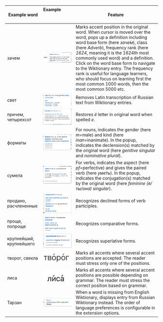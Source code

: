 | Example word | Example&nbsp; &nbsp; &nbsp; &nbsp; &nbsp; &nbsp; &nbsp; &nbsp; &nbsp; &nbsp; &nbsp; &nbsp; &nbsp; &nbsp; &nbsp; &nbsp; &nbsp; &nbsp; &nbsp; &nbsp; &nbsp; &nbsp; &nbsp; &nbsp;  | Feature |
| ---         |     ---      |          --- |
| зачем | ![зачем](зачем.png) | Marks accent position in the original word. When cursor is moved over the word, pops up a definition including word base form (here *заче́м*), class (here *Adverb*), frequency rank (here *1624*, meaning it is the 1624th most commonly used word) and a definition. Click on the word base form to navigate to the Wiktionary entry. The frequency rank is useful for language learners, who should focus on learning first the most common 1000 words, then the most common 5000 etc. |
| свет | ![свет](свет.png) | Removes Latin transcription of Russian text from Wiktionary entries. |
| причем, четырехсот | ![причем](причем.png) | Restores *ё* letter in original word when spelled *е*. |
| форматы | ![форматы](форматы.png) | For nouns, indicates the gender (here *m*=male) and kind (here *inan*=inanimate). In the popup, indicates the declension(s) matched by the original word (here *genitive singular* and *nominative plural*). |
| сумела | ![сумела](сумела.png) | For verbs, indicates the aspect (here *pf*=perfective) and gives the paired verb (here *уме́ть*). In the popup, indicates the conjugation(s) matched by the original word (here *feminine (я/ты/она́) singular*). |
| продано, расчлененные | ![продано](продано.png) | Recognizes declined forms of verb participles. |
| проще, попроще | ![проще](проще.png) | Recognizes comparative forms. |
| крупнейший, крупнейшего | ![крупнейший](крупнейший.png) | Recognizes superlative forms. |
| творог, свекла | ![творог](творог.png) | Marks all accents where several accent positions are accepted. The reader must stress only one of the positions. |
| лиса | ![лиса](лиса.png) | Marks all accents where several accent positions are possible depending on grammar. The reader must stress the correct position based on grammar. |
| Тарзан | ![Тарзан](Тарзан.png) | When a word is missing from English Wiktionary, displays entry from Russian Wiktionary instead. The order of language preferences is configurable in the extension options. |
